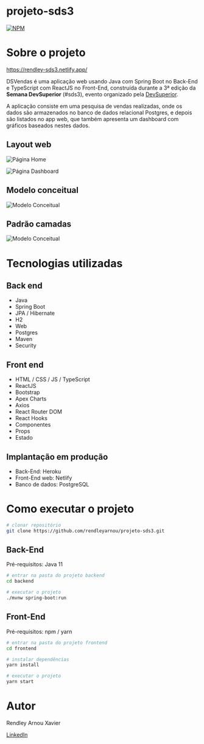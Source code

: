 # projeto-sds3

[![NPM](https://img.shields.io/npm/l/react)](https://github.com/rendleyarnou/projeto-sds3/blob/develop/LICENSE)

# Sobre o projeto

https://rendley-sds3.netlify.app/

DSVendas é uma aplicação web usando Java com Spring Boot no Back-End e TypeScript com ReactJS no Front-End, construída durante a 3ª edição da **Semana DevSuperior** (#sds3), evento organizado pela [DevSuperior](https://devsuperior.com "Site da DevSuperior").

A aplicação consiste em uma pesquisa de vendas realizadas, onde os dados são armazenados no banco de dados relacional Postgres, e depois são listados no app web, que também apresenta um dashboard com gráficos baseados nestes dados.

## Layout web

![Página Home](https://github.com/rendleyarnou/projeto-sds3/assets/home-page.png)

![Página Dashboard](https://github.com/rendleyarnou/projeto-sds3/assets/dashboard-page.png)

## Modelo conceitual

![Modelo Conceitual](https://github.com/rendleyarnou/projeto-sds3/assets/modelo-conceitual.png)

## Padrão camadas

![Modelo Conceitual](https://github.com/rendleyarnou/projeto-sds3/assets/camadas.png)

# Tecnologias utilizadas

## Back end

- Java
- Spring Boot
- JPA / Hibernate
- H2
- Web
- Postgres
- Maven
- Security

## Front end

- HTML / CSS / JS / TypeScript
- ReactJS
- Bootstrap
- Apex Charts
- Axios
- React Router DOM
- React Hooks
- Componentes
- Props
- Estado

## Implantação em produção

- Back-End: Heroku
- Front-End web: Netlify
- Banco de dados: PostgreSQL

# Como executar o projeto

```bash
# clonar repositório
git clone https://github.com/rendleyarnou/projeto-sds3.git
```

## Back-End

Pré-requisitos: Java 11

```bash
# entrar na pasta do projeto backend
cd backend

# executar o projeto
./mvnw spring-boot:run
```

## Front-End

Pré-requisitos: npm / yarn

```bash
# entrar na pasta do projeto frontend
cd frontend

# instalar dependências
yarn install

# executar o projeto
yarn start
```

# Autor

Rendley Arnou Xavier

[LinkedIn](https://www.linkedin.com/in/rendley-arnou/ "Perfil no LinkedIn")
